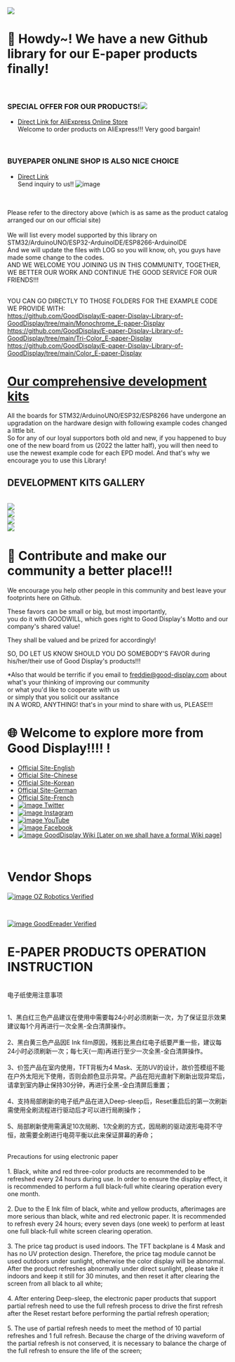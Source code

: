 <img src="https://img202.yun300.cn/img/logo2.jpg?tenantId=160096&viewType=1&k=1666237715000" />

#  👋 Howdy~! We have a new Github library for our E-paper products finally!

<br/>

### SPECIAL OFFER FOR OUR PRODUCTS!<img src="https://img.alicdn.com/tfs/TB1OQux3hD1gK0jSZFsXXbldVXa-134-32.png" /> 
- [Direct Link for AliExpress Online Store](https://goodisplay.aliexpress.com/store/top-rated-products/1100401572.html?spm=a2g0o.store_pc_topSellerIng.8148362.6.3b122f6c9QvdHT&origin=n&SortType=orders_desc) 
<br/>Welcome to order products on AliExpress!!! Very good bargain!

<br/>

### BUYEPAPER ONLINE SHOP IS ALSO NICE CHOICE
- [Direct Link](https://www.buy-lcd.com/collections/special-offer) 
<br/>Send inquiry to us!!
![image](https://user-images.githubusercontent.com/57305534/209752673-fc672971-5e79-4a46-8b65-dd5edb4bc92d.png)



<br/>


<br/>
Please refer to the directory above (which is as same as the product catalog arranged our on our official site)<br/>
<br/>We will list every model supported by this library on STM32/ArduinoUNO/ESP32-ArduinoIDE/ESP8266-ArduinoIDE<br/>
And we will update the files with LOG so you will know, oh, you guys have made some change to the codes.<br/>
AND WE WELCOME YOU JOINING US IN THIS COMMUNITY, TOGETHER, WE BETTER OUR WORK AND CONTINUE THE GOOD SERVICE FOR OUR FRIENDS!!!<br/>

<br/>

YOU CAN GO DIRECTLY TO THOSE FOLDERS FOR THE EXAMPLE CODE WE PROVIDE WITH:<br/>
https://github.com/GoodDisplay/E-paper-Display-Library-of-GoodDisplay/tree/main/Monochrome_E-paper-Display<br/>
https://github.com/GoodDisplay/E-paper-Display-Library-of-GoodDisplay/tree/main/Tri-Color_E-paper-Display<br/>
https://github.com/GoodDisplay/E-paper-Display-Library-of-GoodDisplay/tree/main/Color_E-paper-Display<br/>




# [Our comprehensive development kits](https://www.good-display.com/product/53/) 
All the boards for STM32/ArduinoUNO/ESP32/ESP8266 have undergone an upgradation on the hardware design with following example codes changed a little bit.<br/>
So for any of our loyal supportors both old and new, if you happened to buy one of the new board from us (2022 the latter half),
you will then need to use the newest example code for each EPD model. And that's why we encourage you to use this Library!<br/>

DEVELOPMENT KITS GALLERY
---------------------------------------------------------------------------
<br/>
<img src="https://img202.yun300.cn/repository/image/aa904baa-1c91-4abb-9023-5ef7cebf4e2d.jpg?tenantId=160096&viewType=1" />
<br/>
<img src="https://img202.yun300.cn/repository/image/bfec3704-5a4b-4379-b772-795b7de5621b.jpg?tenantId=160096&viewType=1" />
<br/>
<img src="https://img202.yun300.cn/repository/image/0b503c16-583e-4d9b-b0ed-a98fd1ea4041.jpg?tenantId=160096&viewType=1" />
<br/>
<img src="https://img202.yun300.cn/repository/image/8c5ebf97-5c6b-41bf-9b90-2b5b47404cd2.jpg?tenantId=160096&viewType=1" />


<br/>

#  🙌 Contribute and make our community a better place!!!
We encourage you help other people in this community and best leave your footprints here on Github.<br/>

These favors can be small or big, but most importantly, <br/>
you do it with GOODWILL, which goes right to Good Display's Motto and our company's shared value!<br/>

They shall be valued and be prized for accordingly!<br/>

SO, DO LET US KNOW SHOULD YOU DO SOMEBODY'S FAVOR during his/her/their use of Good Display's products!!!

*Also that would be terrific if you email to    freddie@good-display.com  about what's your thinking of improving our community<br/>
or what you'd like to cooperate with us<br/>
or simply that you solicit our assitance <br/>
IN A WORD, ANYTHING! that's in your mind to share with us, PLEASE!!!
<br/>



#  🌐 Welcome to explore more from Good Display!!!! !

- [Official Site-English](https://www.good-display.com/) 
- [Official Site-Chinese](https://www.good-display.cn/) 
- [Official Site-Korean](https://kr.good-display.com/) 
- [Official Site-German](https://de.good-display.com/) 
- [Official Site-French](https://fr.good-display.com/) 
- [![image](https://user-images.githubusercontent.com/57305534/199913828-98c20172-3b5c-4735-a78d-18b1cec6f72a.png)
Twitter](https://twitter.com/GoodDisplayCN)
- [![image](https://user-images.githubusercontent.com/57305534/199913776-5cfb470c-ea61-4fb2-8e44-af10d9a9129d.png)
Instagram](https://www.instagram.com/goodisplaychinaepaper/)
- [![image](https://user-images.githubusercontent.com/57305534/199913731-a85965f2-da2d-42ea-bb05-18d9327b7fd1.png)
YouTube](https://www.youtube.com/user/dlgoodlcd/featured)
- [![image](https://user-images.githubusercontent.com/57305534/199913565-90288e94-cb4d-49b5-b2cc-a37f75282cd4.png)
Facebook](https://www.facebook.com/GoodispalyEpaper)
- [![image](https://user-images.githubusercontent.com/57305534/199913903-d2834fd4-e0dc-4cfd-b2c2-3d5fac0902da.png)
GoodDisplay Wiki    [Later on we shall have a formal Wiki page]](https://www.eink-display.com/news/54.html)<br/>


<br/>



# Vendor Shops
[![image](https://ozrobotics.com/wp-content/uploads/2019/10/OzRobotics-2019.png)
OZ Robotics Verified](https://ozrobotics.com/vendors/gooddisplay/)<br/> 

<br/>






[![image](https://assets.goodereader.com/blog/uploads/images/2022/10/06041513/goodeareader-logo-final-750x150.png.webp)
GoodEreader Verified](https://goodereader.com/blog/vendor/epaperdisplay-eink-goodisplay)<br/> 


# E-PAPER PRODUCTS OPERATION INSTRUCTION 

<br/>
电子纸使用注意事项
<br/>

<br/>1、黑白红三色产品建议在使用中需要每24小时必须刷新一次，为了保证显示效果建议每1个月再进行一次全黑-全白清屏操作。<br/>
<br/>2、黑白黄三色产品因E Ink film原因，残影比黑白红电子纸要严重一些，建议每24小时必须刷新一次；每七天(一周)再进行至少一次全黑-全白清屏操作。<br/>
<br/>3、价签产品在室内使用，TFT背板为4 Mask、无防UV的设计，故价签模组不能在户外太阳光下使用，否则会颜色显示异常。产品在阳光直射下刷新出现异常后，请拿到室内静止保持30分钟，再进行全黑-全白清屏后重置；<br/>
<br/>4、支持局部刷新的电子纸产品在进入Deep-sleep后，Reset重启后的第一次刷新需使用全刷流程进行驱动后才可以进行局刷操作；<br/>
<br/>5、局部刷新使用需满足10次局刷、1次全刷的方式，因局刷的驱动波形电荷不守恒，故需要全刷进行电荷平衡以此来保证屏幕的寿命；<br/>

<br/>
Precautions for using electronic paper<br/>
<br/>1. Black, white and red three-color products are recommended to be refreshed every 24 hours during use. In order to ensure the display effect, it is recommended to perform a full black-full white clearing operation every one month.<br/>
<br/>2. Due to the E Ink film of black, white and yellow products, afterimages are more serious than black, white and red electronic paper. It is recommended to refresh every 24 hours; every seven days (one week) to perform at least one full black-full white screen clearing operation.<br/>
<br/>3. The price tag product is used indoors. The TFT backplane is 4 Mask and has no UV protection design. Therefore, the price tag module cannot be used outdoors under sunlight, otherwise the color display will be abnormal. After the product refreshes abnormally under direct sunlight, please take it indoors and keep it still for 30 minutes, and then reset it after clearing the screen from all black to all white;<br/>
<br/>4. After entering Deep-sleep, the electronic paper products that support partial refresh need to use the full refresh process to drive the first refresh after the Reset restart before performing the partial refresh operation;<br/>
<br/>5. The use of partial refresh needs to meet the method of 10 partial refreshes and 1 full refresh. Because the charge of the driving waveform of the partial refresh is not conserved, it is necessary to balance the charge of the full refresh to ensure the life of the screen;<br/>
